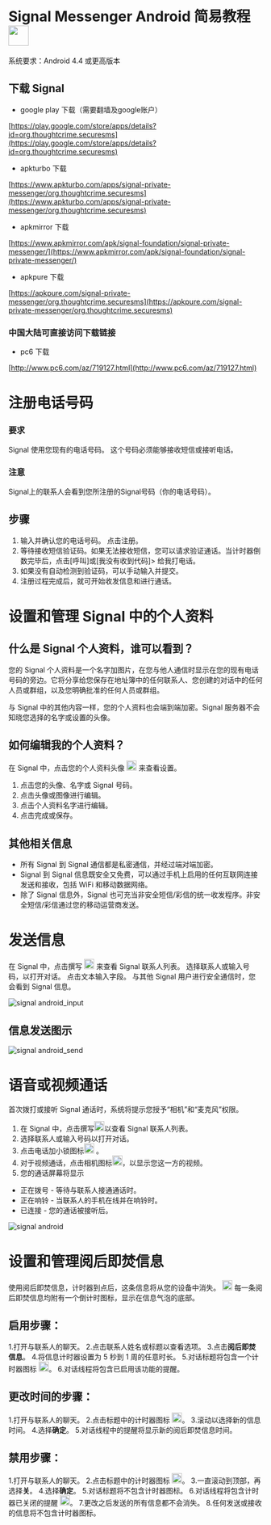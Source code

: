 # Signal Messenger Android 简易教程 <img width="40" height="40" src="https://guestszhen.github.io/test202002/img/signal.png"/>
系统要求：Android 4.4 或更高版本
## 下载 Signal  

* google play 下载（需要翻墙及google账户）

[https://play.google.com/store/apps/details?id=org.thoughtcrime.securesms](https://play.google.com/store/apps/details?id=org.thoughtcrime.securesms)

* apkturbo 下载

[https://www.apkturbo.com/apps/signal-private-messenger/org.thoughtcrime.securesms](https://www.apkturbo.com/apps/signal-private-messenger/org.thoughtcrime.securesms)
 
* apkmirror 下载

[https://www.apkmirror.com/apk/signal-foundation/signal-private-messenger/](https://www.apkmirror.com/apk/signal-foundation/signal-private-messenger/)

* apkpure 下载

[https://apkpure.com/signal-private-messenger/org.thoughtcrime.securesms](https://apkpure.com/signal-private-messenger/org.thoughtcrime.securesms)

### 中国大陆可直接访问下载链接
* pc6 下载 

[http://www.pc6.com/az/719127.html](http://www.pc6.com/az/719127.html)



# 注册电话号码
### 要求
Signal 使用您现有的电话号码。 这个号码必须能够接收短信或接听电话。
### 注意
Signal上的联系人会看到您所注册的Signal号码（你的电话号码）。

## 步骤
1. 输入并确认您的电话号码。 点击注册。
2. 等待接收短信验证码。如果无法接收短信，您可以请求验证通话。当计时器倒数完毕后，点击[呼叫]或[我没有收到代码]> 给我打电话。
3. 如果没有自动检测到验证码，可以手动输入并提交。
4. 注册过程完成后，就可开始收发信息和进行通话。

# 设置和管理 Signal 中的个人资料

## 什么是 Signal 个人资料，谁可以看到？
您的 Signal 个人资料是一个名字加图片，在您与他人通信时显示在您的现有电话号码的旁边。它将分享给您保存在地址簿中的任何联系人、您创建的对话中的任何人员或群组，以及您明确批准的任何人员或群组。

与 Signal 中的其他内容一样，您的个人资料也会端到端加密。Signal 服务器不会知晓您选择的名字或设置的头像。

## 如何编辑我的个人资料？

在 Signal 中，点击您的个人资料头像 <img src="https://guestszhen.github.io/test202002/img/profile_avatar.png" width="20" height="20"> 
来查看设置。
1. 点击您的头像、名字或 Signal 号码。
2. 点击头像或图像进行编辑。
3. 点击个人资料名字进行编辑。
4. 点击完成或保存。


## 其他相关信息
* 所有 Signal 到 Signal 通信都是私密通信，并经过端对端加密。
* Signal 到 Signal 信息既安全又免费，可以通过手机上启用的任何互联网连接发送和接收，包括 WiFi 和移动数据网络。
* 除了 Signal 信息外，Signal 也可充当非安全短信/彩信的统一收发程序。非安全短信/彩信通过您的移动运营商发送。

# 发送信息

在 Signal 中，点击撰写 
<img src="https://guestszhen.github.io/test202002/img/android_compose.png" width="20" height="20">
来查看 Signal 联系人列表。
选择联系人或输入号码，以打开对话。
点击文本输入字段。
与其他 Signal 用户进行安全通信时，您会看到 Signal 信息。

 ![signal android_input](https://guestszhen.github.io/test202002/img/android_input_private.jpeg)


## 信息发送图示
 ![signal android_send](https://guestszhen.github.io/test202002/img/send.png)
 
# 语音或视频通话
首次拨打或接听 Signal 通话时，系统将提示您授予“相机”和“麦克风”权限。

1. 在 Signal 中，点击撰写<img src="https://guestszhen.github.io/test202002/img/android_compose.png" width="20" height="20">以查看 Signal 联系人列表。
2. 选择联系人或输入号码以打开对话。
3. 点击电话加小锁图标<img src="https://guestszhen.github.io/test202002/img/android_call_icon_private.png" width="20" height="20"> 。
4. 对于视频通话，点击相机图标<img src="https://guestszhen.github.io/test202002/img/android_video_icon.png" width="20" height="20">，以显示您这一方的视频。
5. 您的通话屏幕将显示
* 正在拨号 - 等待与联系人接通通话时。
* 正在响铃 - 当联系人的手机在线并在响铃时。
* 已连接 - 您的通话被接听后。

 ![signal android](https://guestszhen.github.io/test202002/img/android_call_screen.png)
 
# 设置和管理阅后即焚信息
使用阅后即焚信息，计时器到点后，这条信息将从您的设备中消失。
 <img width="20" height="20" src="https://guestszhen.github.io/test202002/img/disappearing_countdown.gif"/> 每一条阅后即焚信息均附有一个倒计时图标，显示在信息气泡的底部。

## 启用步骤：
1.打开与联系人的聊天。
2.点击联系人姓名或标题以查看选项。
3.点击**阅后即焚信息**。
4.将信息计时器设置为 5 秒到 1 周的任意时长。
5.对话标题将包含一个计时器图标 <img width="20" height="20" src="https://guestszhen.github.io/test202002/img/disappearing_icon_enabled.png"/>。
6.对话线程将包含已启用该功能的提醒。
## 更改时间的步骤：
1.打开与联系人的聊天。
2.点击标题中的计时器图标 <img width="20" height="20" src="https://guestszhen.github.io/test202002/img/disappearing_icon_enabled.png"/>。
3.滚动以选择新的信息时间。
4.选择**确定**。
5.对话线程中的提醒将显示新的阅后即焚信息时间。
## 禁用步骤：
1.打开与联系人的聊天。
2.点击标题中的计时器图标 <img width="20" height="20" src="https://guestszhen.github.io/test202002/img/disappearing_icon_enabled.png"/>。
3.一直滚动到顶部，再选择**关**。
4.选择**确定**。
5.对话标题将不包含计时器图标。
6.对话线程将包含计时器已关闭的提醒 <img width="20" height="20" src="https://guestszhen.github.io/test202002/img/disappearing_icon_disabled.png"/>。
7.更改之后发送的所有信息都不会消失。
8.任何发送或接收的信息将不包含计时器图标。
